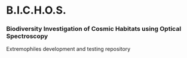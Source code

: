 # B.I.C.H.O.S.
### Biodiversity Investigation of Cosmic Habitats using Optical Spectroscopy

Extremophiles development and testing repository
